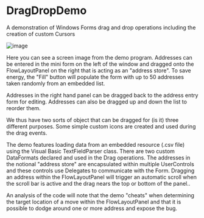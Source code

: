# DragDropDemo
A demonstration of Windows Forms drag and drop operations including the creation of custom Cursors

![image](https://cloud.githubusercontent.com/assets/7824361/15215834/626b80ce-184c-11e6-9be5-202863824337.png)

Here you can see a screen image from the demo program. Addresses can be entered in the mini form on the left of the window and dragged onto the FlowLayoutPanel on the right that is acting as an "address store". To save energy, the "Fill" button will populate the form with up to 50 addresses taken randomly from an embedded list.

Addresses in the right hand panel can be dragged back to the address entry form for editing. Addresses can also be dragged up and down the list to reorder them.

We thus have two sorts of object that can be dragged for (is it) three different purposes. Some simple custom icons are created and used during the drag events.

The demo features loading data from an embedded resource (.csv file) using the Visual Basic TextFieldParser class. There are two custom DataFormats declared and used in the Drag operations. The addresses in the notional "address store" are encapsulated within multiple UserControls and these controls use Delegates to communicate with the Form. Dragging an address within the FlowLayoutPanel will trigger an automatic scroll when the scroll bar is active and the drag nears the top or bottom of the panel..

An analysis of the code will note that the demo "cheats" when determining the target location of a move within the FlowLayoutPanel and that it is possible to dodge around one or more address and expose the bug.
